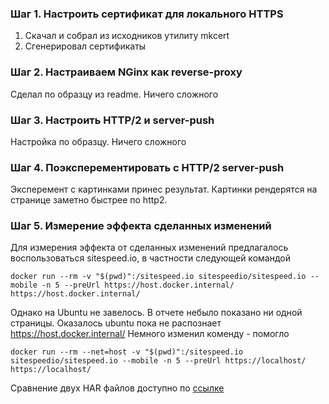 ### Шаг 1. Настроить сертификат для локального HTTPS

1. Скачал и собрал из исходников утилиту mkcert
2. Сгенерировал сертификаты

### Шаг 2. Настраиваем NGinx как reverse-proxy

Сделал по образцу из readme. Ничего сложного

### Шаг 3. Настроить HTTP/2 и server-push

Настройка по образцу. Ничего сложного

### Шаг 4. Поэксперементировать с HTTP/2 server-push

Эксперемент с картинками принес результат. Картинки рендерятся на странице заметно быстрее по http2.

### Шаг 5. Измерение эффекта сделанных изменений

Для измерения эффекта от сделанных изменений предлагалось воспользоваться sitespeed.io, в частности следующей командой

```
docker run --rm -v "$(pwd)":/sitespeed.io sitespeedio/sitespeed.io --mobile -n 5 --preUrl https://host.docker.internal/ https://host.docker.internal/
```

Однако на Ubuntu не завелось. В отчете небыло показано ни одной страницы. Оказалось ubuntu пока не распознает https://host.docker.internal/
Немного изменил коменду - помогло

```
docker run --rm --net=host -v "$(pwd)":/sitespeed.io sitespeedio/sitespeed.io --mobile -n 5 --preUrl https://localhost/ https://localhost/
```

Сравнение двух HAR файлов доступно по [ссылке]()
